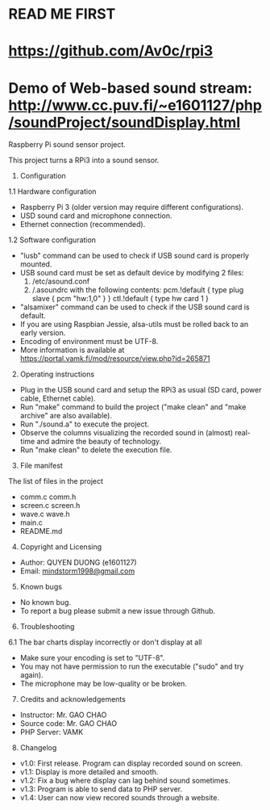 # READ ME FIRST
# https://github.com/Av0c/rpi3
# Demo of Web-based sound stream: http://www.cc.puv.fi/~e1601127/php/soundProject/soundDisplay.html

Raspberry Pi sound sensor project.

This project turns a RPi3 into a sound sensor.

1. Configuration

1.1 Hardware configuration

 - Raspberry Pi 3 (older version may require different configurations).
 - USD sound card and microphone connection.
 - Ethernet connection (recommended).

1.2 Software configuration

 - "lusb" command can be used to check if USB sound card is properly mounted.
 - USB sound card must be set as default device by modifying 2 files:
    1) /etc/asound.conf
    2) /.asoundrc
   with the following contents:
       pcm.!default {
        type plug
        slave {
         pcm "hw:1,0"
        }
      }
      ctl.!default {
         type hw
         card 1
      }
 - "alsamixer" command can be used to check if the USB sound card is default.
 - If you are using Raspbian Jessie, alsa-utils must be rolled back to an early version.
 - Encoding of environment must be UTF-8.
 - More information is available at https://portal.vamk.fi/mod/resource/view.php?id=265871

2. Operating instructions

 - Plug in the USB sound card and setup the RPi3 as usual (SD card, power cable, Ethernet cable).
 - Run "make" command to build the project ("make clean" and "make archive" are also available).
 - Run "./sound.a" to execute the project.
 - Observe the columns visualizing the recorded sound in (almost) real-time and admire the beauty of technology.
 - Run "make clean" to delete the execution file.

 3. File manifest

  The list of files in the project
 - comm.c comm.h
 - screen.c screen.h
 - wave.c wave.h
 - main.c
 - README.md

4. Copyright and Licensing

 - Author: QUYEN DUONG (e1601127)
 - Email: mindstorm1998@gmail.com

5. Known bugs

 - No known bug.
 - To report a bug please submit a new issue through Github.

6. Troubleshooting

6.1 The bar charts display incorrectly or don't display at all

 - Make sure your encoding is set to "UTF-8".
 - You may not have permission to run the executable ("sudo" and try again).
 - The microphone may be low-quality or be broken.

7. Credits and acknowledgements

 - Instructor: Mr. GAO CHAO
 - Source code: Mr. GAO CHAO
 - PHP Server: VAMK

8. Changelog

 - v1.0: First release. Program can display recorded sound on screen.
 - v1.1: Display is more detailed and smooth.
 - v1.2: Fix a bug where display can lag behind sound sometimes.
 - v1.3: Program is able to send data to PHP server.
 - v1.4: User can now view recored sounds through a website.
